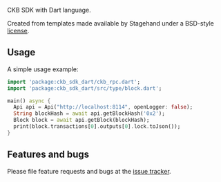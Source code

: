 CKB SDK with Dart language.

Created from templates made available by Stagehand under a BSD-style
[license](https://github.com/dart-lang/stagehand/blob/master/LICENSE).

## Usage

A simple usage example:

```dart
import 'package:ckb_sdk_dart/ckb_rpc.dart';
import 'package:ckb_sdk_dart/src/type/block.dart';

main() async {
  Api api = Api("http://localhost:8114", openLogger: false);
  String blockHash = await api.getBlockHash('0x2');
  Block block = await api.getBlock(blockHash);
  print(block.transactions[0].outputs[0].lock.toJson());
}
```

## Features and bugs

Please file feature requests and bugs at the [issue tracker][tracker].

[tracker]: http://example.com/issues/replaceme
